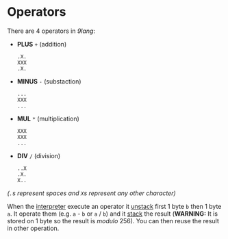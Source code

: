 # Operators

There are 4 operators in *9lang*:
  - **PLUS** `+` (addition)
    ```
    .X.
    XXX
    .X.
    ```

  - **MINUS** `-` (substaction)
    ```
    ...
    XXX
    ...
    ```

  - **MUL** `*` (multiplication)
    ```
    XXX
    XXX
    ...
    ```

  - **DIV** `/` (division)
    ```
    ..X
    .X.
    X..
    ```

*(`.`s represent spaces and `X`s represent any other character)*


When the [interpreter](interpreter.md) execute an operator it [unstack](stack.md) first 1 byte `b` then 1 byte `a`. It operate them (e.g. `a` - `b` or `a` / `b`) and it [stack](stack.md) the result (**WARNING:** It is stored on 1 byte so the result is *modulo* 256). You can then reuse the result in other operation.
